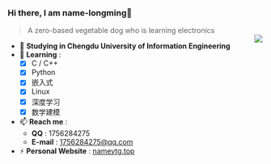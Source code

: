 ### Hi there, I am name-longming👋
> A zero-based vegetable dog who is learning electronics  
> <a href="https://github.com/anuraghazra/github-readme-stats">
> <img align="right" src="https://github-readme-stats.vercel.app/api?username=name-longming&show_icons=true&theme=graywhite" />
> </a>

- 🔭 **Studying in Chengdu University of Information Engineering**
- 🌱 **Learning** :
  - [x] C / C++
  - [x] Python
  - [x] 嵌入式
  - [x] Linux
  - [x] 深度学习
  - [x] 数学建模
- 📫 **Reach me** :
  - **QQ** : 1756284275
  - **E-mail** : 1756284275@qq.com
- ⚡ **Personal Website** : [nameytg.top](http://nameytg.top/)
